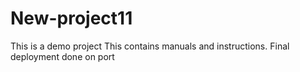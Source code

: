 # New-project11
This is a demo project
This contains manuals and instructions.
Final deployment done on port
